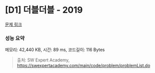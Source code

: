 # [D1] 더블더블 - 2019 

[문제 링크](https://swexpertacademy.com/main/code/problem/problemDetail.do?contestProbId=AV5QDEX6AqwDFAUq) 

### 성능 요약

메모리: 42,440 KB, 시간: 89 ms, 코드길이: 116 Bytes



> 출처: SW Expert Academy, https://swexpertacademy.com/main/code/problem/problemList.do